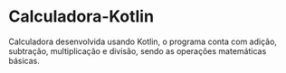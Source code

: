 # Calculadora-Kotlin
Calculadora desenvolvida usando Kotlin, o programa conta com adição, subtração, multiplicação e divisão, sendo as operações matemáticas básicas.
